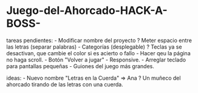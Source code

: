 # Juego-del-Ahorcado-HACK-A-BOSS-

tareas pendientes:
    - Modificar nombre del proyecto
    ? Meter espacio entre las letras (separar palabras)
    - Categorías (desplegable)
    ? Teclas ya se desactivan, que cambie el color si es acierto o fallo
    - Hacer qeu la página no haga scroll.
    - Botón "Volver a jugar"
    - Responsive.
    - Arreglar teclado para pantallas pequeñas
    - Guiones del juego más grandes.

ideas:
    - Nuevo nombre "Letras en la Cuerda" => Ana
    ? Un muñeco del ahorcado tirando de las letras con una cuerda.
    


